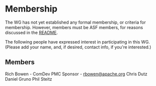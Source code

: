 # Membership

The WG has not yet established any formal membership, or criteria for
membership. However, members must be ASF members, for reasons discussed
in the [README](README.md).

The following people have expressed interest in participating in this
WG. (Please add your name, and, if desired, contact info, if you're
interested.)

## Members

Rich Bowen - ComDev PMC Sponsor - rbowen@apache.org
Chris Dutz
Daniel Gruno
Phil Steitz

